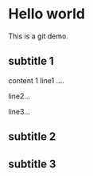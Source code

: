# Hello world

This is a git demo.

##  subtitle 1
content 1
line1 ....

line2...

line3...


##  subtitle 2

##  subtitle 3
